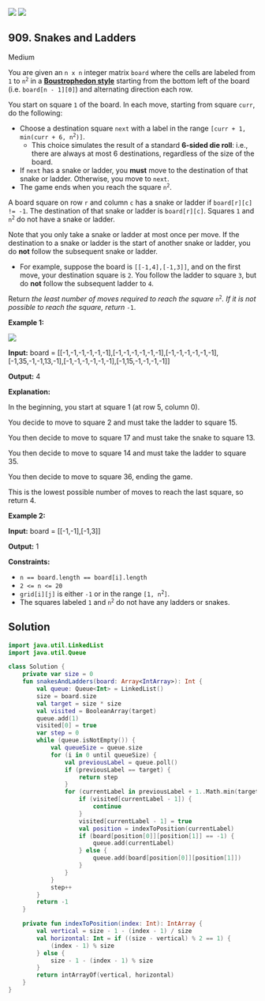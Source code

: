[![](https://img.shields.io/github/stars/LeetCode-Top-Interview-150/LeetCode-Top-Interview-150?label=Stars&style=flat-square)](https://github.com/LeetCode-Top-Interview-150/LeetCode-Top-Interview-150)
[![](https://img.shields.io/github/forks/LeetCode-Top-Interview-150/LeetCode-Top-Interview-150?label=Fork%20me%20on%20GitHub%20&style=flat-square)](https://github.com/LeetCode-Top-Interview-150/LeetCode-Top-Interview-150/fork)

## 909\. Snakes and Ladders

Medium

You are given an `n x n` integer matrix `board` where the cells are labeled from `1` to <code>n<sup>2</sup></code> in a [**Boustrophedon style**](https://en.wikipedia.org/wiki/Boustrophedon) starting from the bottom left of the board (i.e. `board[n - 1][0]`) and alternating direction each row.

You start on square `1` of the board. In each move, starting from square `curr`, do the following:

*   Choose a destination square `next` with a label in the range <code>[curr + 1, min(curr + 6, n<sup>2</sup>)]</code>.
    *   This choice simulates the result of a standard **6-sided die roll**: i.e., there are always at most 6 destinations, regardless of the size of the board.
*   If `next` has a snake or ladder, you **must** move to the destination of that snake or ladder. Otherwise, you move to `next`.
*   The game ends when you reach the square <code>n<sup>2</sup></code>.

A board square on row `r` and column `c` has a snake or ladder if `board[r][c] != -1`. The destination of that snake or ladder is `board[r][c]`. Squares `1` and <code>n<sup>2</sup></code> do not have a snake or ladder.

Note that you only take a snake or ladder at most once per move. If the destination to a snake or ladder is the start of another snake or ladder, you do **not** follow the subsequent snake or ladder.

*   For example, suppose the board is `[[-1,4],[-1,3]]`, and on the first move, your destination square is `2`. You follow the ladder to square `3`, but do **not** follow the subsequent ladder to `4`.

Return _the least number of moves required to reach the square_ <code>n<sup>2</sup></code>_. If it is not possible to reach the square, return_ `-1`.

**Example 1:**

![](https://assets.leetcode.com/uploads/2018/09/23/snakes.png)

**Input:** board = \[\[-1,-1,-1,-1,-1,-1],[-1,-1,-1,-1,-1,-1],[-1,-1,-1,-1,-1,-1],[-1,35,-1,-1,13,-1],[-1,-1,-1,-1,-1,-1],[-1,15,-1,-1,-1,-1]]

**Output:** 4

**Explanation:**

In the beginning, you start at square 1 (at row 5, column 0).

You decide to move to square 2 and must take the ladder to square 15.

You then decide to move to square 17 and must take the snake to square 13.

You then decide to move to square 14 and must take the ladder to square 35.

You then decide to move to square 36, ending the game.

This is the lowest possible number of moves to reach the last square, so return 4.

**Example 2:**

**Input:** board = \[\[-1,-1],[-1,3]]

**Output:** 1

**Constraints:**

*   `n == board.length == board[i].length`
*   `2 <= n <= 20`
*   `grid[i][j]` is either `-1` or in the range <code>[1, n<sup>2</sup>]</code>.
*   The squares labeled `1` and <code>n<sup>2</sup></code> do not have any ladders or snakes.

## Solution

```kotlin
import java.util.LinkedList
import java.util.Queue

class Solution {
    private var size = 0
    fun snakesAndLadders(board: Array<IntArray>): Int {
        val queue: Queue<Int> = LinkedList()
        size = board.size
        val target = size * size
        val visited = BooleanArray(target)
        queue.add(1)
        visited[0] = true
        var step = 0
        while (queue.isNotEmpty()) {
            val queueSize = queue.size
            for (i in 0 until queueSize) {
                val previousLabel = queue.poll()
                if (previousLabel == target) {
                    return step
                }
                for (currentLabel in previousLabel + 1..Math.min(target, previousLabel + 6)) {
                    if (visited[currentLabel - 1]) {
                        continue
                    }
                    visited[currentLabel - 1] = true
                    val position = indexToPosition(currentLabel)
                    if (board[position[0]][position[1]] == -1) {
                        queue.add(currentLabel)
                    } else {
                        queue.add(board[position[0]][position[1]])
                    }
                }
            }
            step++
        }
        return -1
    }

    private fun indexToPosition(index: Int): IntArray {
        val vertical = size - 1 - (index - 1) / size
        val horizontal: Int = if ((size - vertical) % 2 == 1) {
            (index - 1) % size
        } else {
            size - 1 - (index - 1) % size
        }
        return intArrayOf(vertical, horizontal)
    }
}
```